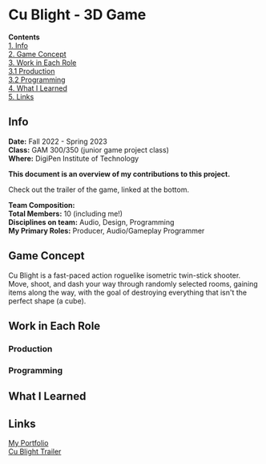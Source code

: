 # Cu Blight - 3D Game
**Contents**  
[1. Info](#info)  
[2. Game Concept](#game-concept)  
[3. Work in Each Role](#work-in-each-role)  
[3.1 Production](#production)  
[3.2 Programming](#programming)  
[4. What I Learned](#what-i-learned)  
[5. Links](#links)  

## Info
**Date:** Fall 2022 - Spring 2023  
**Class:** GAM 300/350 (junior game project class)  
**Where:** DigiPen Institute of Technology  

**This document is an overview of my contributions to this project.**  

Check out the trailer of the game, linked at the bottom.  

**Team Composition:**  
**Total Members:** 10 (including me!)  
**Disciplines on team:** Audio, Design, Programming  
**My Primary Roles:** Producer, Audio/Gameplay Programmer

## Game Concept
Cu Blight is a fast-paced action roguelike isometric twin-stick shooter. Move, shoot, and dash your way through randomly selected rooms, gaining items along the way, with the goal of destroying everything that isn't the perfect shape (a cube).  

## Work in Each Role
### Production
### Programming
## What I Learned
## Links
[My Portfolio](https://github.com/ksanti6/portfolio)  
[Cu Blight Trailer](https://youtu.be/JvKE0z_sxak?si=2lX8I51YkoN9INUX)  